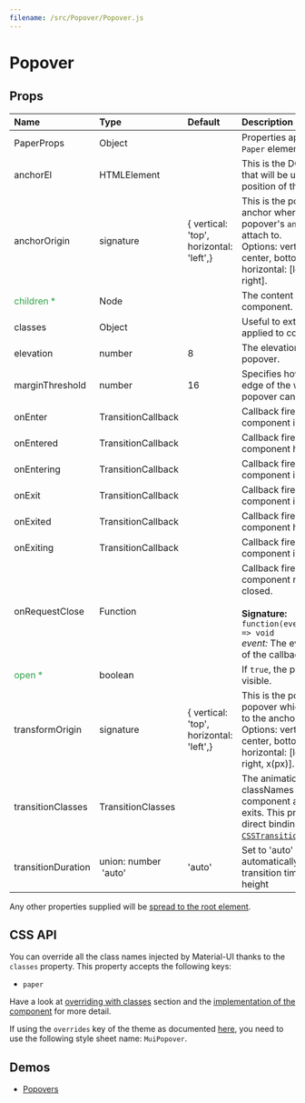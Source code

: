 ```yaml
---
filename: /src/Popover/Popover.js
---
```


<!--- This documentation is automatically generated, do not try to edit it. -->

# Popover



## Props

| Name | Type | Default | Description |
|:-----|:-----|:--------|:------------|
| PaperProps | Object |  | Properties applied to the `Paper` element. |
| anchorEl | HTMLElement |  | This is the DOM element that will be used to set the position of the popover. |
| anchorOrigin | signature | {  vertical: 'top',  horizontal: 'left',} | This is the point on the anchor where the popover's `anchorEl` will attach to.<br>Options: vertical: [top, center, bottom]; horizontal: [left, center, right]. |
| <span style="color: #31a148">children *</span> | Node |  | The content of the component. |
| classes | Object |  | Useful to extend the style applied to components. |
| elevation | number | 8 | The elevation of the popover. |
| marginThreshold | number | 16 | Specifies how close to the edge of the window the popover can appear |
| onEnter | TransitionCallback |  | Callback fired before the component is entering |
| onEntered | TransitionCallback |  | Callback fired when the component has entered |
| onEntering | TransitionCallback |  | Callback fired when the component is entering |
| onExit | TransitionCallback |  | Callback fired before the component is exiting |
| onExited | TransitionCallback |  | Callback fired when the component has exited |
| onExiting | TransitionCallback |  | Callback fired when the component is exiting |
| onRequestClose | Function |  | Callback fired when the component requests to be closed.<br><br>**Signature:**<br>`function(event: object) => void`<br>*event:* The event source of the callback |
| <span style="color: #31a148">open *</span> | boolean |  | If `true`, the popover is visible. |
| transformOrigin | signature | {  vertical: 'top',  horizontal: 'left',} | This is the point on the popover which will attach to the anchor's origin.<br>Options: vertical: [top, center, bottom, x(px)]; horizontal: [left, center, right, x(px)]. |
| transitionClasses | TransitionClasses |  | The animation classNames applied to the component as it enters or exits. This property is a direct binding to [`CSSTransition.classNames`](https://reactcommunity.org/react-transition-group/#CSSTransition-prop-classNames). |
| transitionDuration | union:&nbsp;number<br>&nbsp;'auto'<br> | 'auto' | Set to 'auto' to automatically calculate transition time based on height |

Any other properties supplied will be [spread to the root element](/customization/api#spread).

## CSS API

You can override all the class names injected by Material-UI thanks to the `classes` property.
This property accepts the following keys:
- `paper`

Have a look at [overriding with classes](/customization/overrides#overriding-with-classes) section
and the [implementation of the component](https://github.com/callemall/material-ui/tree/v1-beta/src/Popover/Popover.js)
for more detail.

If using the `overrides` key of the theme as documented
[here](/customization/themes#customizing-all-instances-of-a-component-type),
you need to use the following style sheet name: `MuiPopover`.

## Demos

- [Popovers](/demos/popovers)


